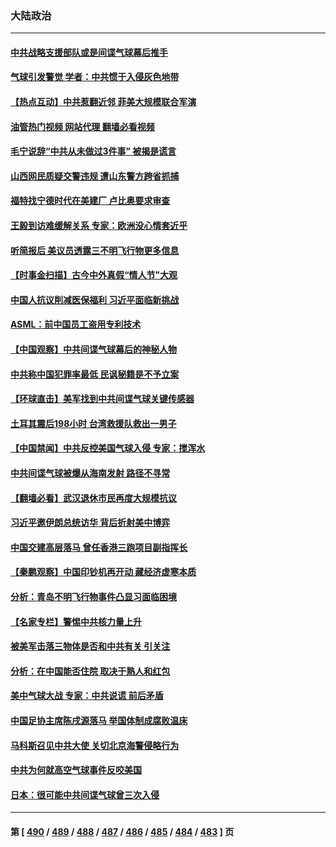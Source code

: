 ### 大陆政治
---
#### [中共战略支援部队或是间谍气球幕后推手](../../pages/ncid277/n13930666.md?02160845) 
#### [气球引发警觉 学者：中共惯于入侵灰色地带](../../pages/ncid277/n13930514.md?02160845) 
#### [【热点互动】中共惹翻近邻 菲美大规模联合军演](../../pages/ncid277/n13930690.md?02160845) 
#### [油管热门视频 网站代理 翻墙必看视频](http://138.2.39.72:81/youtube.html?epic-marker?02160845)
#### [毛宁说辞“中共从未做过3件事” 被揭是谎言](../../pages/ncid277/n13930579.md?02160845) 
#### [山西网民质疑交警违规 遭山东警方跨省抓捕](../../pages/ncid277/n13930609.md?02160845) 
#### [福特找宁德时代在美建厂 卢比奥要求审查](../../pages/ncid277/n13930626.md?02160845) 
#### [王毅到访难缓解关系 专家：欧洲没心情套近乎](../../pages/ncid277/n13930533.md?02160845) 
#### [听简报后 美议员透露三不明飞行物更多信息](../../pages/ncid277/n13930580.md?02160845) 
#### [【时事金扫描】古今中外真假“情人节”大观](../../pages/ncid277/n13930492.md?02160845) 
#### [中国人抗议削减医保福利 习近平面临新挑战](../../pages/ncid277/n13930530.md?02160845) 
#### [ASML：前中国员工盗用专利技术](../../pages/ncid277/n13930459.md?02160845) 
#### [【中国观察】中共间谍气球幕后的神秘人物](../../pages/ncid277/n13930062.md?02160845) 
#### [中共称中国犯罪率最低 民讽秘籍是不予立案](../../pages/ncid277/n13930367.md?02160845) 
#### [【环球直击】美军找到中共间谍气球关键传感器](../../pages/ncid277/n13929901.md?02160845) 
#### [土耳其震后198小时 台湾救援队救出一男子](../../pages/ncid277/n13930076.md?02160845) 
#### [【中国禁闻】中共反控美国气球入侵 专家：搅浑水](../../pages/ncid277/n13929898.md?02160845) 
#### [中共间谍气球被爆从海南发射 路径不寻常](../../pages/ncid277/n13930120.md?02160845) 
#### [【翻墙必看】武汉退休市民再度大规模抗议](../../pages/ncid277/n13930139.md?02160845) 
#### [习近平邀伊朗总统访华 背后折射美中博弈](../../pages/ncid277/n13929854.md?02160845) 
#### [中国交建高层落马 曾任香港三跑项目副指挥长](../../pages/ncid277/n13930026.md?02160845) 
#### [【秦鹏观察】中国印钞机再开动 藏经济虚寒本质](../../pages/ncid277/n13929951.md?02160845) 
#### [分析：青岛不明飞行物事件凸显习面临困境](../../pages/ncid277/n13929894.md?02160845) 
#### [【名家专栏】警惕中共核力量上升](../../pages/ncid277/n13929656.md?02160845) 
#### [被美军击落三物体是否和中共有关 引关注](../../pages/ncid277/n13929761.md?02160845) 
#### [分析：在中国能否住院 取决于熟人和红包](../../pages/ncid277/n13929811.md?02160845) 
#### [美中气球大战 专家：中共说谎 前后矛盾](../../pages/ncid277/n13929783.md?02160845) 
#### [中国足协主席陈戌源落马 举国体制成腐败温床](../../pages/ncid277/n13929763.md?02160845) 
#### [马科斯召见中共大使 关切北京海警侵略行为](../../pages/ncid277/n13929756.md?02160845) 
#### [中共为何就高空气球事件反咬美国](../../pages/ncid277/n13929775.md?02160845) 
#### [日本：很可能中共间谍气球曾三次入侵](../../pages/ncid277/n13929753.md?02160845) 

---
#### 第 [ [490](./490.md?02160845) / [489](./489.md?02160845) / [488](./488.md?02160845) / [487](./487.md?02160845) / [486](./486.md?02160845) / [485](./485.md?02160845) / [484](./484.md?02160845) / [483](./483.md?02160845) ] 页
